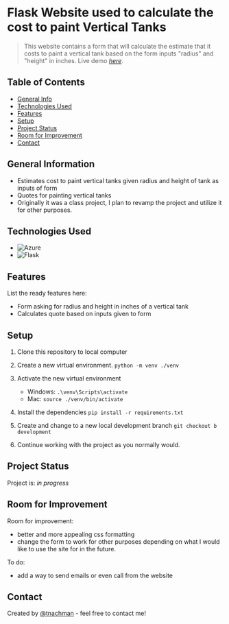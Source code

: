 # Flask Website used to calculate the cost to paint Vertical Tanks
> This website contains a form that will calculate the estimate that it costs to paint a vertical tank based on the form inputs "radius" and "height" in inches.
> Live demo [_here_](https://http://vtm-site.azurewebsites.net/). <!-- If you have the project hosted somewhere, include the link here. -->

## Table of Contents
* [General Info](#general-information)
* [Technologies Used](#technologies-used)
* [Features](#features)
* [Setup](#setup)
* [Project Status](#project-status)
* [Room for Improvement](#room-for-improvement)
* [Contact](#contact)
<!-- * [License](#license) -->


## General Information
- Estimates cost to paint vertical tanks given radius and height of tank as inputs of form
- Quotes for painting vertical tanks
- Originally it was a class project, I plan to revamp the project and utilize it for other purposes.


## Technologies Used
- ![Azure](https://img.shields.io/badge/-Azure-blue?logo=microsoftazure)
- ![Flask](https://img.shields.io/badge/-Flask-black?logo=flask)


## Features
List the ready features here:
- Form asking for radius and height in inches of a vertical tank
- Calculates quote based on inputs given to form


## Setup
1. Clone this repository to local computer

2. Create a new virtual environment. ```python -m venv ./venv```

3. Activate the new virtual environment
   - Windows:  ```.\venv\Scripts\activate```
   - Mac:  ```source ./venv/bin/activate```

4. Install the dependencies ```pip install -r requirements.txt```

5. Create and change to a new local development branch ```git checkout b development```

6. Continue working with the project as you normally would.


## Project Status
Project is: _in progress_


## Room for Improvement

Room for improvement:
- better and more appealing css formatting
- change the form to work for other purposes depending on what I would like to use the site for in the future.

To do:
- add a way to send emails or even call from the website


## Contact
Created by [@tnachman](https://github.com/tnachman) - feel free to contact me!


<!-- Optional -->
<!-- ## License -->
<!-- This project is open source and available under the [... License](). -->

<!-- You don't have to include all sections - just the one's relevant to your project -->
